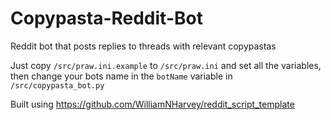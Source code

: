 # Copypasta-Reddit-Bot
Reddit bot that posts replies to threads with relevant copypastas

Just copy `/src/praw.ini.example` to `/src/praw.ini` and set all the variables, then change your bots name in the `botName` variable in `/src/copypasta_bot.py`

Built using https://github.com/WilliamNHarvey/reddit_script_template
